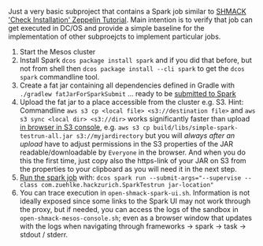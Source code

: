 Just a very basic subproject that contains a Spark job similar to [SHMACK 'Check Installation' Zeppelin Tutorial](https://www.zeppelinhub.com/viewer/notebooks/aHR0cHM6Ly9yYXcuZ2l0aHVidXNlcmNvbnRlbnQuY29tL1p1ZWhsa2UvU0hNQUNLL21hc3Rlci8wNF9pbXBsZW1lbnRhdGlvbi96ZXBwZWxpbi10dXRvcmlhbHMvQ2hlY2slMjBJbnN0YWxsYXRpb24uanNvbg).
Main intention is to verify that job can get executed in DC/OS and provide a simple baseline for the implementation of other subproejcts to implement particular jobs.

1. Start the Mesos cluster
2. Install Spark `dcos package install spark` and if you did that before, 
   but not from shell then `dcos package install --cli spark` to get the `dcos spark` commandline tool.
3. Create a fat jar containing all dependencies defined in Gradle with `./gradlew fatJarForSparkSubmit` 
   ... ready to be [submitted to Spark](http://spark.apache.org/docs/latest/submitting-applications.html)
5. Upload the fat jar to a place accessible from the cluster e.g. S3.
   Hint: Commandline `aws s3 cp <local file> <s3://destination file>` and `aws s3 sync <local dir> <s3://dir>` 
   works significantly faster than upload [in browser in S3 console](https://console.aws.amazon.com/s3/home?region=us-west-1),
   e.g. `aws s3 cp build/libs/simple-spark-testrun-all.jar s3://myjardirectory`
   but you will *always after an upload* have to adjust permissions in the S3 properties of the JAR readable/downloadable by `Everyone` in the browser.
   And when you do this the first time, just copy also the https-link of your JAR on S3 from the properties to your clipboard 
   as you will need it in the next step.
6. [Run the spark job](https://docs.mesosphere.com/1.7/usage/service-guides/spark/run-job/) with:  `dcos spark run --submit-args="--supervise --class com.zuehlke.hackzurich.SparkTestrun jar-location"`
7. You can trace execution in `open-shmack-spark-ui.sh`. 
   Information is not ideally exposed since some links to the Spark UI may not work through the proxy, 
   but if needed, you can access the logs of the sandbox in `open-shmack-mesos-console.sh`; even as a browser window that updates with the logs 
   when navigating through frameworks -> spark -> task -> stdout / stderr.
